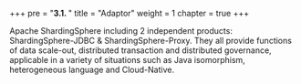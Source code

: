 +++
pre = "<b>3.1. </b>"
title = "Adaptor"
weight = 1
chapter = true
+++

Apache ShardingSphere including 2 independent products: ShardingSphere-JDBC & ShardingSphere-Proxy.
They all provide functions of data scale-out, distributed transaction and distributed governance,
applicable in a variety of situations such as Java isomorphism, heterogeneous language and Cloud-Native.
